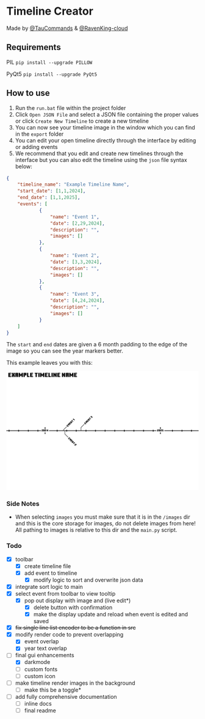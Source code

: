 # Timeline Creator

Made by [@TauCommands](https://github.com/TenCommands) & [@RavenKing-cloud](https://github.com/RavenKing-cloud)

## Requirements

PIL
```pip install --upgrade PILLOW```

PyQt5
```pip install --upgrade PyQt5```

## How to use

1. Run the `run.bat` file within the project folder
2. Click `Open JSON File` and select a JSON file containing the proper values or click `Create New Timeline` to create a new timeline
3. You can now see your timeline image in the window which you can find in the `export` folder
4. You can edit your open timeline directly through the interface by editing or adding events
5. We recommend that you edit and create new timelines through the interface but you can also edit the timeline using the `json` file syntax below:

```json
{
    "timeline_name": "Example Timeline Name",
    "start_date": [1,1,2024],
    "end_date": [1,1,2025],
    "events": [
            {
                "name": "Event 1",
                "date": [2,29,2024],
                "description": "",
                "images": []
            },
            {
                "name": "Event 2",
                "date": [3,3,2024],
                "description": "",
                "images": []
            },
            {
                "name": "Event 3",
                "date": [4,24,2024],
                "description": "",
                "images": []
            }
    ]
}
```

The `start` and `end` dates are given a 6 month padding to the edge of the image so you can see the year markers better.

This example leaves you with this:

![export/example.png](export/example.png)

### Side Notes

- When selecting `images` you must make sure that it is in the `/images` dir and this is the core storage for images, do not delete images from here! All pathing to images is relative to this dir and the `main.py` script.

### Todo

- [X] toolbar
  - [X] create timeline file
  - [X] add event to timeline
    - [X] modify logic to sort and overwrite json data
- [X] integrate sort logic to main
- [X] select event from toolbar to view tooltip
  - [X] pop out display with image and (live edit*)
    - [X] delete button with confirmation
    - [X] make the display update and reload when event is edited and saved
- [X] ~~fix single line list encoder to be a function in src~~
- [X] modify render code to prevent overlapping
  - [X] event overlap
  - [X] year text overlap
- [ ] final gui enhancements
  - [X] darkmode
  - [ ] custom fonts
  - [ ] custom icon
- [ ] make timeline render images in the background
  - [ ] make this be a toggle*
- [ ] add fully comprehensive documentation
  - [ ] inline docs
  - [ ] final readme
